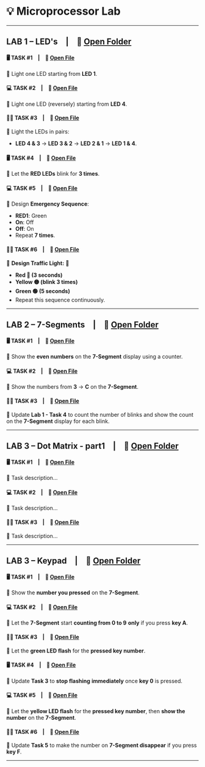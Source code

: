 # 💡 Microprocessor Lab

---

## LAB 1 – LED's  |  📁 [Open Folder](LAB%201/)
#### 🖥️ TASK #1  |  📄 [Open File](LAB%201/TASK%201)  
🔹 Light one LED starting from **LED 1**.

#### 💻 TASK #2  |  📄 [Open File](LAB%201/TASK%202)  
🔹 Light one LED (reversely) starting from **LED 4**.

#### 👨‍💻 TASK #3  |  📄 [Open File](LAB%201/TASK%203)  
🔹 Light the LEDs in pairs:  
- **LED 4 & 3** → **LED 3 & 2** → **LED 2 & 1** → **LED 1 & 4**.

#### 🖥️ TASK #4  |  📄 [Open File](LAB%201/TASK%204)  
🔹 Let the **RED LEDs** blink for **3 times**.

#### 💻 TASK #5  |  📄 [Open File](LAB%201/TASK%205)  
🔹 Design **Emergency Sequence**:  
- **RED1**: Green  
- **On**: Off  
- **Off**: On  
- Repeat **7 times**.

#### 👨‍💻 TASK #6  |  📄 [Open File](LAB%201/TASK%206)  
🔹 **Design Traffic Light:** 🚦  
   - **Red 🔴 (3 seconds)**  
   - **Yellow 🟡 (blink 3 times)**  
   - **Green 🟢 (5 seconds)**  
   - Repeat this sequence continuously.

---

## LAB 2 – 7-Segments  |  📁 [Open Folder](LAB%202/)
#### 🖥️ TASK #1  |  📄 [Open File](LAB%202/TASK%201)  
🔹 Show the **even numbers** on the **7-Segment** display using a counter.

#### 💻 TASK #2  |  📄 [Open File](LAB%202/TASK%202)  
🔹 Show the numbers from **3** → **C** on the **7-Segment**.

#### 👨‍💻 TASK #3  |  📄 [Open File](LAB%202/TASK%203)  
🔹 Update **Lab 1 - Task 4** to count the number of blinks and show the count on the **7-Segment** display for each blink.

---

## LAB 3 – Dot Matrix - part1  |  📁 [Open Folder](LAB%203/)
#### 🖥️ TASK #1  |  📄 [Open File](LAB%203/TASK%201)  
🔹 Task description...

#### 💻 TASK #2  |  📄 [Open File](LAB%203/TASK%202)  
🔹 Task description...

#### 👨‍💻 TASK #3  |  📄 [Open File](LAB%203/TASK%203)  
🔹 Task description...

---

## LAB 3 – Keypad  |  📁 [Open Folder](LAB%203%20-%20Keypad/)
#### 🖥️ TASK #1  |  📄 [Open File](LAB%203%20-%20Keypad/TASK%201)  
🔹 Show the **number you pressed** on the **7-Segment**.

#### 💻 TASK #2  |  📄 [Open File](LAB%203%20-%20Keypad/TASK%202)  
🔹 Let the **7-Segment** start **counting from 0 to 9** **only** if you press **key A**.

#### 👨‍💻 TASK #3  |  📄 [Open File](LAB%203%20-%20Keypad/TASK%203)  
🔹 Let the **green LED flash** for the **pressed key number**.

#### 🖥️ TASK #4  |  📄 [Open File](LAB%203%20-%20Keypad/TASK%204)  
🔹 Update **Task 3** to **stop flashing** **immediately** once **key 0** is pressed.

#### 💻 TASK #5  |  📄 [Open File](LAB%203%20-%20Keypad/TASK%205)  
🔹 Let the **yellow LED flash** for the **pressed key number**, then **show the number** on the **7-Segment**.

#### 👨‍💻 TASK #6  |  📄 [Open File](LAB%203%20-%20Keypad/TASK%206)  
🔹 Update **Task 5** to make the number on **7-Segment disappear** if you press **key F**.

---
